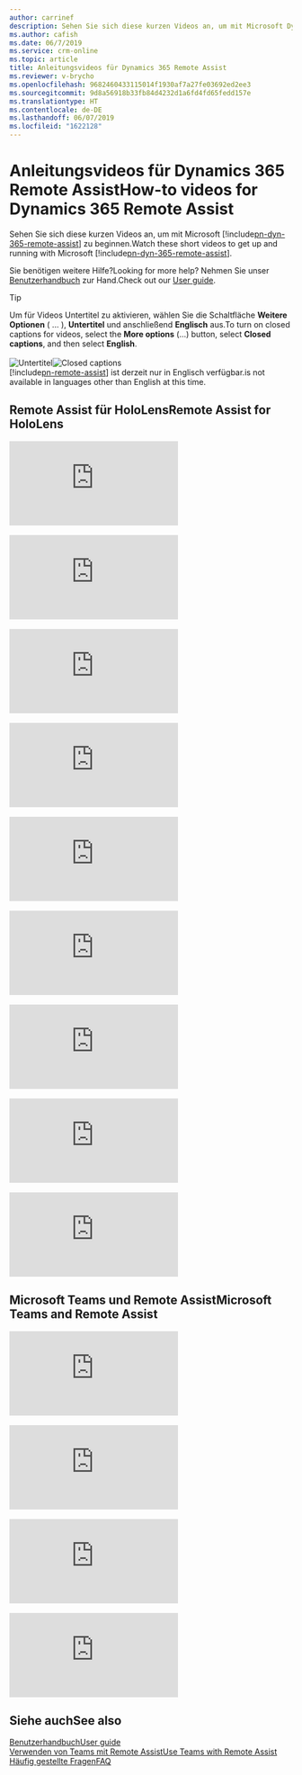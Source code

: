 ```yaml
---
author: carrinef
description: Sehen Sie sich diese kurzen Videos an, um mit Microsoft Dynamics 365 Remote Assist zu beginnen.
ms.author: cafish
ms.date: 06/7/2019
ms.service: crm-online
ms.topic: article
title: Anleitungsvideos für Dynamics 365 Remote Assist
ms.reviewer: v-brycho
ms.openlocfilehash: 9682460433115014f1930af7a27fe03692ed2ee3
ms.sourcegitcommit: 9d8a56918b33fb84d4232d1a6fd4fd65fedd157e
ms.translationtype: HT
ms.contentlocale: de-DE
ms.lasthandoff: 06/07/2019
ms.locfileid: "1622128"
---
```

# <a name="how-to-videos-for-dynamics-365-remote-assist"></a><span data-ttu-id="5e9d7-103">Anleitungsvideos für Dynamics 365 Remote Assist</span><span class="sxs-lookup"><span data-stu-id="5e9d7-103">How-to videos for Dynamics 365 Remote Assist</span></span>

<span data-ttu-id="5e9d7-104">Sehen Sie sich diese kurzen Videos an, um mit Microsoft [!include[pn-dyn-365-remote-assist](../includes/pn-dyn-365-remote-assist.md)] zu beginnen.</span><span class="sxs-lookup"><span data-stu-id="5e9d7-104">Watch these short videos to get up and running with Microsoft [!include[pn-dyn-365-remote-assist](../includes/pn-dyn-365-remote-assist.md)].</span></span>

<span data-ttu-id="5e9d7-105">Sie benötigen weitere Hilfe?</span><span class="sxs-lookup"><span data-stu-id="5e9d7-105">Looking for more help?</span></span> <span data-ttu-id="5e9d7-106">Nehmen Sie unser [Benutzerhandbuch](user-guide.md) zur Hand.</span><span class="sxs-lookup"><span data-stu-id="5e9d7-106">Check out our [User guide](user-guide.md).</span></span>

> [!TIP]
> <span data-ttu-id="5e9d7-107">Um für Videos Untertitel zu aktivieren, wählen Sie die Schaltfläche **Weitere Optionen** ( ... ), **Untertitel** und anschließend **Englisch** aus.</span><span class="sxs-lookup"><span data-stu-id="5e9d7-107">To turn on closed captions for videos, select the **More options** (...) button, select **Closed captions**, and then select **English**.</span></span><br></br><span data-ttu-id="5e9d7-108">![Untertitel](media/closed-captions.PNG "Untertitel")</span><span class="sxs-lookup"><span data-stu-id="5e9d7-108">![Closed captions](media/closed-captions.PNG "Closed captions")</span></span><br>[!include[pn-remote-assist](../includes/pn-remote-assist.md)] <span data-ttu-id="5e9d7-109">ist derzeit nur in Englisch verfügbar.</span><span class="sxs-lookup"><span data-stu-id="5e9d7-109">is not available in languages other than English at this time.</span></span>

## <a name="remote-assist-for-hololens"></a><span data-ttu-id="5e9d7-110">Remote Assist für HoloLens</span><span class="sxs-lookup"><span data-stu-id="5e9d7-110">Remote Assist for HoloLens</span></span>

<div class="embeddedvideo"><iframe src="https://www.microsoft.com/en-us/videoplayer/embed/RE2F6TI" frameborder="0" allowfullscreen=""></iframe></div>
</br>
<div class="embeddedvideo"><iframe src="https://www.microsoft.com/en-us/videoplayer/embed/RE2FeDU" frameborder="0" allowfullscreen=""></iframe></div>
</br>
<div class="embeddedvideo"><iframe src="https://www.microsoft.com/en-us/videoplayer/embed/RE2F6TH" frameborder="0" allowfullscreen=""></iframe></div>
</br>
<div class="embeddedvideo"><iframe src="https://www.microsoft.com/en-us/videoplayer/embed/RE2F4dM" frameborder="0" allowfullscreen=""></iframe></div>
</br>
<div class="embeddedvideo"><iframe src="https://www.microsoft.com/en-us/videoplayer/embed/RE2F9qy" frameborder="0" allowfullscreen=""></iframe></div>
</br>
<div class="embeddedvideo"><iframe src="https://www.microsoft.com/en-us/videoplayer/embed/RE2F9qs" frameborder="0" allowfullscreen=""></iframe></div>
</br>
<div class="embeddedvideo"><iframe src="https://www.microsoft.com/en-us/videoplayer/embed/RE2FNci" frameborder="0" allowfullscreen=""></iframe></div>
</br>
<div class="embeddedvideo"><iframe src="https://www.microsoft.com/en-us/videoplayer/embed/RE2F6TG" frameborder="0" allowfullscreen=""></iframe></div>
</br>
<div class="embeddedvideo"><iframe src="https://www.microsoft.com/en-us/videoplayer/embed/RE2FhfT" frameborder="0" allowfullscreen=""></iframe></div>


## <a name="microsoft-teams-and-remote-assist"></a><span data-ttu-id="5e9d7-111">Microsoft Teams und Remote Assist</span><span class="sxs-lookup"><span data-stu-id="5e9d7-111">Microsoft Teams and Remote Assist</span></span>

<div class="embeddedvideo"><iframe src="https://www.microsoft.com/en-us/videoplayer/embed/RE2F6TF" frameborder="0" allowfullscreen=""></iframe></div>
</br>
<div class="embeddedvideo"><iframe src="https://www.microsoft.com/en-us/videoplayer/embed/RE2F6TK" frameborder="0" allowfullscreen=""></iframe></div>
</br>
<div class="embeddedvideo"><iframe src="https://www.microsoft.com/en-us/videoplayer/embed/RE2F6TP" frameborder="0" allowfullscreen=""></iframe></div>
</br>
<div class="embeddedvideo"><iframe src="https://www.microsoft.com/en-us/videoplayer/embed/RE2F6TJ" frameborder="0" allowfullscreen=""></iframe></div>



## <a name="see-also"></a><span data-ttu-id="5e9d7-112">Siehe auch</span><span class="sxs-lookup"><span data-stu-id="5e9d7-112">See also</span></span>
[<span data-ttu-id="5e9d7-113">Benutzerhandbuch</span><span class="sxs-lookup"><span data-stu-id="5e9d7-113">User guide</span></span>](user-guide.md)<br>
[<span data-ttu-id="5e9d7-114">Verwenden von Teams mit Remote Assist</span><span class="sxs-lookup"><span data-stu-id="5e9d7-114">Use Teams with Remote Assist</span></span>](use-microsoft-teams-with-remote-assist.md)<br>
[<span data-ttu-id="5e9d7-115">Häufig gestellte Fragen</span><span class="sxs-lookup"><span data-stu-id="5e9d7-115">FAQ</span></span>](faq.md)

